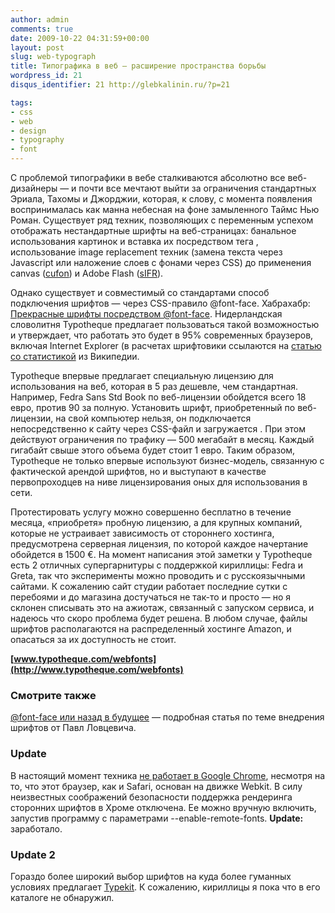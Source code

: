 ```yaml
---
author: admin
comments: true
date: 2009-10-22 04:31:59+00:00
layout: post
slug: web-typograph
title: Типографика в веб — расширение пространства борьбы
wordpress_id: 21
disqus_identifier: 21 http://glebkalinin.ru/?p=21

tags:
- css
- web
- design
- typography
- font
---
```


С проблемой типографики в вебе сталкиваются абсолютно все веб-дизайнеры — и почти все мечтают выйти  за ограничения стандартных Эриала, Тахомы и Джорджии, которая, к слову, с момента появления воспринималась как манна небесная на фоне замыленного Таймс Нью Роман. Существует ряд техник, позволяющих с переменным успехом отображать нестандартные шрифты на веб-страницах: банальное использования картинок и вставка их посредством тега <img>, использование image replacement техник (замена текста через Javascript или наложение слоев с фонами через CSS) до применения canvas ([cufon](http://wiki.github.com/sorccu/cufon/about)) и Adobe Flash ([sIFR](http://wiki.novemberborn.net/sifr/)).

Однако существует и совместимый со стандартами способ подключения шрифтов — через CSS-правило @font-face. Хабрахабр: [Прекрасные шрифты посредством @font-face](http://habrahabr.ru/blogs/css/64596/). Нидерландская словолитня Typotheque предлагает пользоваться такой возможностью и утверждает, что работать это будет в 95% современных браузеров, включая Internet Explorer (в расчетах шрифтовики ссылаются на [статью со статистикой](http://en.wikipedia.org/wiki/Usage_share_of_web_browsers) из Википедии.

<!-- more -->

Typotheque  впервые предлагает специальную лицензию для использования на веб, которая в 5 раз дешевле, чем стандартная. Например, Fedra Sans Std Book по веб-лицензии обойдется всего 18 евро, против 90 за полную. Установить шрифт, приобретенный по веб-лицензии, на свой компьютер нельзя, он подключается непосредственно к сайту через CSS-файл и загружается . При этом действуют ограничения по трафику — 500 мегабайт в месяц. Каждый гигабайт свыше этого объема будет стоит 1 евро. Таким образом, Typotheque не только впервые используют бизнес-модель, связанную с фактической арендой шрифтов, но и выступают в качестве первопроходцев на ниве лицензирования оных для использования в сети.



Протестировать услугу можно совершенно бесплатно в течение месяца, «приобретя» пробную лицензию, а для крупных компаний, которые не устраивает зависимость от стороннего хостинга, предусмотрена серверная лицензия, по которой каждое начертание обойдется в 1500 €. На момент написания этой заметки у Typotheque есть 2 отличных супергарнитуры с поддержкой кириллицы: Fedra и Greta, так что эксперименты можно проводить и с русскоязычными сайтами. К сожалению сайт студии работает последние сутки с перебоями и до магазина достучаться не так-то и просто — но я склонен списывать это на ажиотаж, связанный с запуском сервиса, и надеюсь что скоро проблема будет решена. В любом случае, файлы шрифтов располагаются на распределенный хостинге Amazon, и опасаться за их доступность не стоит. 

**[www.typotheque.com/webfonts](http://www.typotheque.com/webfonts)**


### Смотрите также


[@font-face или назад в будущее](http://lovtsevich.com/2009/10/26/font-face-ili-nazad-v-budushhee/) — подробная статья по теме внедрения шрифтов от Павл Ловцевича.


### Update


В настоящий момент техника [не работает в Google Chrome](http://www.google.com/support/forum/p/Webmasters/thread?tid=72ee06efe996fe8d&hl=en), несмотря на то, что этот браузер, как и Safari, основан на движке Webkit. В силу неизвестных соображений безопасности поддержка рендеринга сторонних шрифтов в Хроме отключена. Ее можно вручную включить, запустив программу с параметрами  --enable-remote-fonts. **Update:** заработало.


### Update 2


Гораздо более широкий выбор шрифтов на куда более гуманных условиях предлагает [Typekit](http://typekit.com). К сожалению, кириллицы я пока что в его каталоге не обнаружил.
